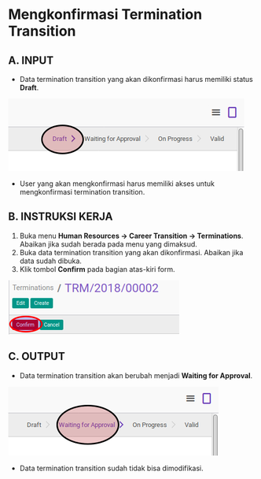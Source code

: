 # Mengkonfirmasi Termination Transition

## A. INPUT

* Data termination transition yang akan dikonfirmasi harus memiliki status **Draft**.

![](../../img/termination-transition/status-draft.png)

* User yang akan mengkonfirmasi harus memiliki akses untuk mengkonfirmasi termination transition.

## B. INSTRUKSI KERJA

1. Buka menu **Human Resources -> Career Transition -> Terminations**. Abaikan jika sudah berada pada menu yang dimaksud.
2. Buka data termination transition yang akan dikonfirmasi. Abaikan jika data sudah dibuka.
3. Klik tombol **Confirm** pada bagian atas-kiri form.

![](../../img/termination-transition/tombol-confirm.png)

## C. OUTPUT

* Data termination transition akan berubah menjadi **Waiting for Approval**.

![](../../img/termination-transition/status-waiting-approval.png)

* Data termination transition sudah tidak bisa dimodifikasi.
